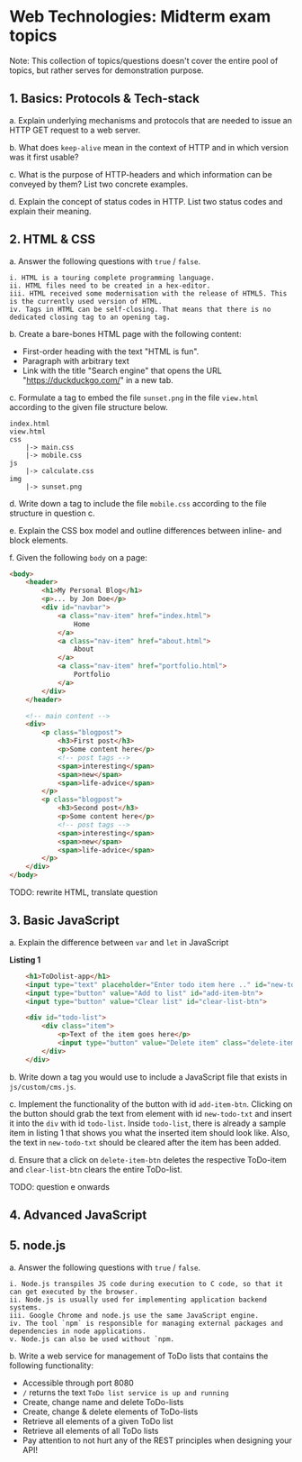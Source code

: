 # Web Technologies: Midterm exam topics

Note: This collection of topics/questions doesn't cover the entire pool of topics, but rather serves for demonstration purpose.

## 1. Basics: Protocols & Tech-stack

a. Explain underlying mechanisms and protocols that are needed to issue an HTTP GET request to a web server.

b. What does `keep-alive` mean in the context of HTTP and in which version was it first usable?

c. What is the purpose of HTTP-headers and which information can be conveyed by them? List two concrete examples.

d. Explain the concept of status codes in HTTP. List two status codes and explain their meaning.

## 2. HTML & CSS

a. Answer the following questions with `true` / `false`.

```
i. HTML is a touring complete programming language.
ii. HTML files need to be created in a hex-editor.
iii. HTML received some modernisation with the release of HTML5. This is the currently used version of HTML.
iv. Tags in HTML can be self-closing. That means that there is no dedicated closing tag to an opening tag.
```

b. Create a bare-bones HTML page with the following content:

- First-order heading with the text "HTML is fun".
- Paragraph with arbitrary text
- Link with the title "Search engine" that opens the URL "https://duckduckgo.com/" in a new tab.

c. Formulate a tag to embed the file `sunset.png` in the file `view.html` according to the given file structure below.

```
index.html
view.html
css
    |-> main.css
    |-> mobile.css
js
    |-> calculate.css
img
    |-> sunset.png
```

d. Write down a tag to include the file `mobile.css` according to the file structure in question c.

e. Explain the CSS box model and outline differences between inline- and block elements.

f. Given the following `body` on a page:

```html
<body>
    <header>
        <h1>My Personal Blog</h1>
        <p>... by Jon Doe</p>
        <div id="navbar">
            <a class="nav-item" href="index.html">
                Home
            </a>
            <a class="nav-item" href="about.html">
                About
            </a>
            <a class="nav-item" href="portfolio.html">
                Portfolio
            </a>
        </div>
    </header>

    <!-- main content -->
    <div>
        <p class="blogpost">
            <h3>First post</h3>
            <p>Some content here</p>
            <!-- post tags -->
            <span>interesting</span>
            <span>new</span>
            <span>life-advice</span>
        </p>
        <p class="blogpost">
            <h3>Second post</h3>
            <p>Some content here</p>
            <!-- post tags -->
            <span>interesting</span>
            <span>new</span>
            <span>life-advice</span>
        </p>
    </div>
</body>
```

TODO: rewrite HTML, translate question

## 3. Basic JavaScript

a. Explain the difference between `var` and `let` in JavaScript

**Listing 1**

```html
    <h1>ToDolist-app</h1>
    <input type="text" placeholder="Enter todo item here .." id="new-todo-txt" label="new-todo-txt">
    <input type="button" value="Add to list" id="add-item-btn">
    <input type="button" value="Clear list" id="clear-list-btn">

    <div id="todo-list">
        <div class="item">
            <p>Text of the item goes here</p>
            <input type="button" value="Delete item" class="delete-item-btn">
        </div>
    </div>
```

b. Write down a tag you would use to include a JavaScript file that exists in `js/custom/cms.js`.

c. Implement the functionality of the button with id `add-item-btn`. Clicking on the button should grab the text from element with id `new-todo-txt` and insert it into the `div` with id `todo-list`. Inside `todo-list`, there is already a sample item in listing 1 that shows you what the inserted item should look like. Also, the text in `new-todo-txt` should be cleared after the item has been added.

d. Ensure that a click on `delete-item-btn` deletes the respective ToDo-item and `clear-list-btn` clears the entire ToDo-list.

TODO: question e onwards

## 4. Advanced JavaScript

## 5. node.js

a. Answer the following questions with `true` / `false`.

```
i. Node.js transpiles JS code during execution to C code, so that it can get executed by the browser.
ii. Node.js is usually used for implementing application backend systems.
iii. Google Chrome and node.js use the same JavaScript engine.
iv. The tool `npm` is responsible for managing external packages and dependencies in node applications.
v. Node.js can also be used without `npm.
```

b. Write a web service for management of ToDo lists that contains the following functionality:

- Accessible through port 8080
- `/` returns the text `ToDo list service is up and running`
- Create, change name and delete ToDo-lists
- Create, change & delete elements of ToDo-lists
- Retrieve all elements of a given ToDo list
- Retrieve all elements of all ToDo lists
- Pay attention to not hurt any of the REST principles when designing your API!
